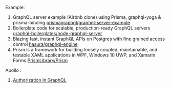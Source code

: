 Example:
1. GraphQL server example (Airbnb clone) using Prisma, graphql-yoga & prisma-binding [prismagraphql/graphql-server-example](https://github.com/prismagraphql/graphql-server-example)
2. Boilerplate code for scalable, production-ready GraphQL servers [graphql-boilerplates/node-graphql-server](https://github.com/graphql-boilerplates/node-graphql-server)
3. Blazing fast, instant GraphQL APIs on Postgres with fine grained access control [hasura/graphql-engine](https://github.com/hasura/graphql-engine)
4. Prism is a framework for building loosely coupled, maintainable, and testable XAML applications in WPF, Windows 10 UWP, and Xamarin Forms.[PrismLibrary/Prism](https://github.com/PrismLibrary/Prism)

Apollo :
1. [Authorization in GraphQL](https://blog.apollographql.com/authorization-in-graphql-452b1c402a9)
